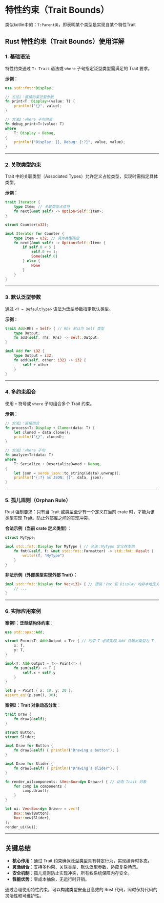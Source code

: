 # 特性约束（Trait Bounds）

类似kotlin中的：`T:Parent类`，即表明某个类型是实现自某个特性Trait

## Rust 特性约束（Trait Bounds）使用详解

### 1. **基础语法**

特性约束通过 `T: Trait` 语法或 `where` 子句指定泛型类型需满足的 Trait 要求。

**示例：**

```rust
use std::fmt::Display;

// 方法1：直接约束泛型参数
fn print<T: Display>(value: T) {
    println!("{}", value);
}

// 方法2：where 子句约束
fn debug_print<T>(value: T)
where
    T: Display + Debug, 
{
    println!("Display: {}, Debug: {:?}", value, value);
}
```

---

### 2. **关联类型约束**

Trait 中的关联类型（Associated Types）允许定义占位类型，实现时需指定具体类型。

**示例：**

```rust
trait Iterator {
    type Item; // 关联类型占位符
    fn next(&mut self) -> Option<Self::Item>;
}

struct Counter(u32);

impl Iterator for Counter {
    type Item = u32; // 具体类型指定
    fn next(&mut self) -> Option<Self::Item> {
        if self.0 < 5 {
            self.0 += 1;
            Some(self.0)
        } else {
            None
        }
    }
}
```

---

### 3. **默认泛型参数**

通过 `<T = DefaultType>` 语法为泛型参数指定默认类型。

**示例：**

```rust
trait Add<Rhs = Self> { // Rhs 默认为 Self 类型
    type Output;
    fn add(self, rhs: Rhs) -> Self::Output;
}

impl Add for i32 {
    type Output = i32;
    fn add(self, other: i32) -> i32 {
        self + other
    }
}
```

---

### 4. **多约束组合**

使用 `+` 符号或 `where` 子句组合多个 Trait 约束。

**示例：**

```rust
// 方法1：直接组合
fn process<T: Display + Clone>(data: T) {
    let cloned = data.clone();
    println!("{}", cloned);
}

// 方法2：where 子句
fn analyze<T>(data: T)
where
    T: Serialize + DeserializeOwned + Debug,
{
    let json = serde_json::to_string(&data).unwrap();
    println!("{:?} as JSON: {}", data, json);
}
```

---

### 5. **孤儿规则（Orphan Rule）**

Rust 强制要求：只有当 Trait 或类型至少有一个定义在当前 crate 时，才能为该类型实现 Trait。防止外部库之间的实现冲突。

**合法示例（当前 crate 定义类型）：**

```rust
struct MyType;

impl std::fmt::Display for MyType { // 合法：MyType 定义在本地
    fn fmt(&self, f: &mut std::fmt::Formatter) -> std::fmt::Result {
        write!(f, "MyType")
    }
}
```

**非法示例（外部类型实现外部 Trait）：**

```rust
impl std::fmt::Display for Vec<i32> { // 错误！Vec 和 Display 均非本地定义
    // ...
}
```

---

### 6. **实际应用案例**

**案例1：泛型结构体约束**：

```rust
use std::ops::Add;

struct Point<T: Add<Output = T>> { // 约束 T 必须实现 Add 且输出类型为 T
    x: T,
    y: T,
}

impl<T: Add<Output = T>> Point<T> {
    fn sum(self) -> T {
        self.x + self.y
    }
}

let p = Point { x: 10, y: 20 };
assert_eq!(p.sum(), 30);
```

**案例2：Trait 对象动态分发**：

```rust
trait Draw {
    fn draw(&self);
}

struct Button;
struct Slider;

impl Draw for Button {
    fn draw(&self) { println!("Drawing a button"); }
}

impl Draw for Slider {
    fn draw(&self) { println!("Drawing a slider"); }
}

fn render_ui(components: &Vec<Box<dyn Draw>>) { // 动态 Trait 对象
    for comp in components {
        comp.draw();
    }
}

let ui: Vec<Box<dyn Draw>> = vec![
    Box::new(Button),
    Box::new(Slider),
];
render_ui(&ui);
```

---

## 关键总结

- **核心作用**：通过 Trait 约束确保泛型类型具有特定行为，实现编译时多态。
- **灵活组合**：支持多约束、关联类型、默认泛型参数，适应复杂场景。
- **安全机制**：孤儿规则防止实现冲突，所有权系统保障内存安全。
- **性能优势**：零成本抽象，无运行时开销。

通过合理使用特性约束，可以构建类型安全且高效的 Rust 代码，同时保持代码的灵活性和可维护性。
